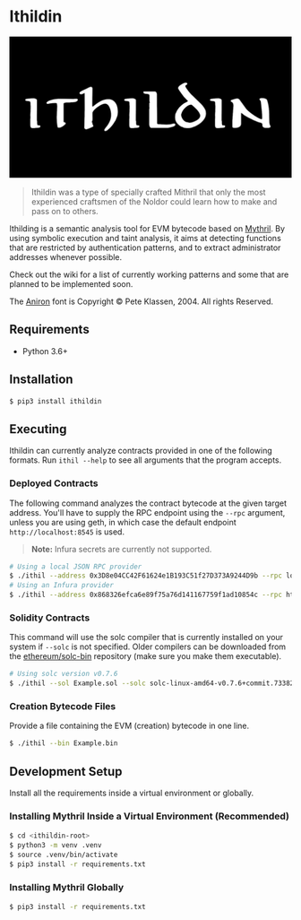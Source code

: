 # Ithildin

![Ithildin Logo](assets/ithildin_logo.png)

> Ithildin was a type of specially crafted Mithril that only the most experienced craftsmen of the Noldor could learn how to make and pass on to others.

Ithilding is a semantic analysis tool for EVM bytecode based on [Mythril](https://github.com/ConsenSys/mythril).
By using symbolic execution and taint analysis, it aims at detecting functions that are restricted by authentication patterns, and to extract administrator addresses whenever possible.

Check out the wiki for a list of currently working patterns and some that are planned to be implemented soon.

The [Aniron](https://thehutt.de/tolkien/fonts/aniron/readme.html) font is Copyright &copy; Pete Klassen, 2004. All rights Reserved.

## Requirements

- Python 3.6+

## Installation

```bash
$ pip3 install ithildin
```

## Executing

Ithildin can currently analyze contracts provided in one of the following formats.
Run `ithil --help` to see all arguments that the program accepts.

### Deployed Contracts

The following command analyzes the contract bytecode at the given target address.
You'll have to supply the RPC endpoint using the `--rpc` argument, unless you are using geth, in which case the default endpoint `http://localhost:8545` is used.

> **Note:** Infura secrets are currently not supported.

```bash
# Using a local JSON RPC provider
$ ./ithil --address 0x3D8e04CC42F61624e1B193C51f27D373A9244D9b --rpc localhost:7545
# Using an Infura provider
$ ./ithil --address 0x868326efca6e89f75a76d141167759f1ad10854c --rpc https://mainnet.infura.io/v3/<project-id>
```

### Solidity Contracts

This command will use the solc compiler that is currently installed on your system if `--solc` is not specified.
Older compilers can be downloaded from the [ethereum/solc-bin](https://github.com/ethereum/solc-bin) repository (make sure you make them executable).

```bash
# Using solc version v0.7.6
$ ./ithil --sol Example.sol --solc solc-linux-amd64-v0.7.6+commit.7338295f
```

### Creation Bytecode Files

Provide a file containing the EVM (creation) bytecode in one line.

```bash
$ ./ithil --bin Example.bin
```

## Development Setup

Install all the requirements inside a virtual environment or globally.

### Installing Mythril Inside a Virtual Environment (Recommended)

```bash
$ cd <ithildin-root>
$ python3 -m venv .venv
$ source .venv/bin/activate
$ pip3 install -r requirements.txt
```

### Installing Mythril Globally

```bash
$ pip3 install -r requirements.txt
```
